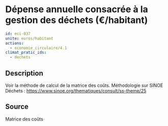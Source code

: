# Dépense annuelle consacrée à la gestion des déchets (€/habitant)
```yaml
id: eci-037
unite: euros/habitant
actions:
  - economie_circulaire/4.1
climat_pratic_ids:
  - dechets
```
## Description
Voir la méthode de calcul de la matrice des coûts. Méthodologie sur SINOE Déchets : https://www.sinoe.org/thematiques/consult/ss-theme/25 

## Source
Matrice des coûts
